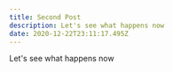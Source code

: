 ```yaml
---
title: Second Post
description: Let's see what happens now
date: 2020-12-22T23:11:17.495Z
---
```

Let's see what happens now